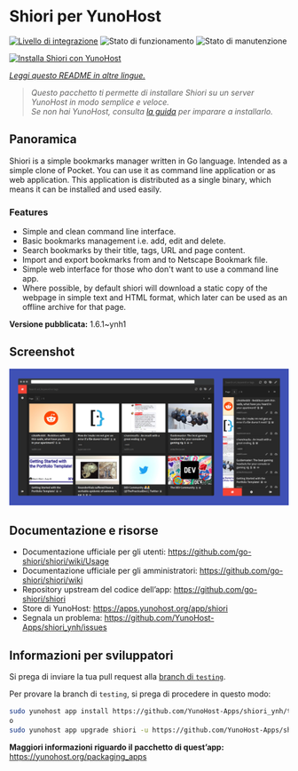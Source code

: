 <!--
N.B.: Questo README è stato automaticamente generato da <https://github.com/YunoHost/apps/tree/master/tools/readme_generator>
NON DEVE essere modificato manualmente.
-->

# Shiori per YunoHost

[![Livello di integrazione](https://dash.yunohost.org/integration/shiori.svg)](https://dash.yunohost.org/appci/app/shiori) ![Stato di funzionamento](https://ci-apps.yunohost.org/ci/badges/shiori.status.svg) ![Stato di manutenzione](https://ci-apps.yunohost.org/ci/badges/shiori.maintain.svg)

[![Installa Shiori con YunoHost](https://install-app.yunohost.org/install-with-yunohost.svg)](https://install-app.yunohost.org/?app=shiori)

*[Leggi questo README in altre lingue.](./ALL_README.md)*

> *Questo pacchetto ti permette di installare Shiori su un server YunoHost in modo semplice e veloce.*  
> *Se non hai YunoHost, consulta [la guida](https://yunohost.org/install) per imparare a installarlo.*

## Panoramica

Shiori is a simple bookmarks manager written in Go language. Intended as a simple clone of Pocket. You can use it as command line application or as web application. This application is distributed as a single binary, which means it can be installed and used easily.

### Features

- Simple and clean command line interface.
- Basic bookmarks management i.e. add, edit and delete.
- Search bookmarks by their title, tags, URL and page content.
- Import and export bookmarks from and to Netscape Bookmark file.
- Simple web interface for those who don't want to use a command line app.
- Where possible, by default shiori will download a static copy of the webpage in simple text and HTML format, which later can be used as an offline archive for that page.


**Versione pubblicata:** 1.6.1~ynh1

## Screenshot

![Screenshot di Shiori](./doc/screenshots/screenshot.png)

## Documentazione e risorse

- Documentazione ufficiale per gli utenti: <https://github.com/go-shiori/shiori/wiki/Usage>
- Documentazione ufficiale per gli amministratori: <https://github.com/go-shiori/shiori/wiki>
- Repository upstream del codice dell’app: <https://github.com/go-shiori/shiori>
- Store di YunoHost: <https://apps.yunohost.org/app/shiori>
- Segnala un problema: <https://github.com/YunoHost-Apps/shiori_ynh/issues>

## Informazioni per sviluppatori

Si prega di inviare la tua pull request alla [branch di `testing`](https://github.com/YunoHost-Apps/shiori_ynh/tree/testing).

Per provare la branch di `testing`, si prega di procedere in questo modo:

```bash
sudo yunohost app install https://github.com/YunoHost-Apps/shiori_ynh/tree/testing --debug
o
sudo yunohost app upgrade shiori -u https://github.com/YunoHost-Apps/shiori_ynh/tree/testing --debug
```

**Maggiori informazioni riguardo il pacchetto di quest’app:** <https://yunohost.org/packaging_apps>

